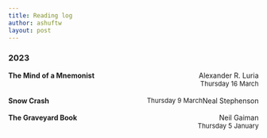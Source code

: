 ```yaml
---
title: Reading log 
author: ashuftw
layout: post
---
```

### 2023
<span style="float: right;">Alexander R. Luria</span>
**The Mind of a Mnemonist**  
<span style="float: right; font-size: 13px;">Thursday 16 March</span>
<br>
<br>
<span style="float: right;">Neal Stephenson</span>
**Snow Crash** 
<span style="float: right; font-size: 13px;">Thursday 9 March</span>
<br>
<br>
<span style="float: right;">Neil Gaiman</span>
 **The Graveyard Book**  
<span style="float: right; font-size: 13px;">Thursday 5 January</span>
